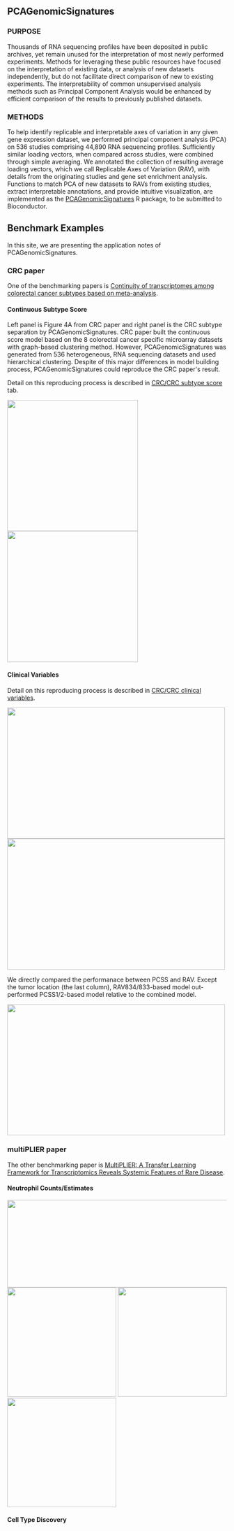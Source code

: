 ## PCAGenomicSignatures
### PURPOSE
Thousands of RNA sequencing profiles have been deposited in public archives, yet 
remain unused for the interpretation of most newly performed experiments. Methods 
for leveraging these public resources have focused on the interpretation of existing 
data, or analysis of new datasets independently, but do not facilitate direct comparison 
of new to existing experiments. The interpretability of common unsupervised analysis 
methods such as Principal Component Analysis would be enhanced by efficient comparison 
of the results to previously published datasets.

### METHODS
To help identify replicable and interpretable axes of variation in any given gene 
expression dataset, we performed principal component analysis (PCA) on 536 studies 
comprising 44,890 RNA sequencing profiles. Sufficiently similar loading vectors, 
when compared across studies, were combined through simple averaging. We annotated 
the collection of resulting average loading vectors, which we call Replicable Axes 
of Variation (RAV), with details from the originating studies and gene set enrichment 
analysis. Functions to match PCA of new datasets to RAVs from existing studies, 
extract interpretable annotations, and provide intuitive visualization, are implemented 
as the [PCAGenomicSignatures](https://shbrief.github.io/PCAGenomicSignatures/) R package, 
to be submitted to Bioconductor. 



## Benchmark Examples
In this site, we are presenting the application notes of PCAGenomicSignatures.

### CRC paper
One of the benchmarking papers is [Continuity of transcriptomes among colorectal cancer subtypes based on meta-analysis](https://genomebiology.biomedcentral.com/articles/10.1186/s13059-018-1511-4). 

#### Continuous Subtype Score
Left panel is Figure 4A from CRC paper and right panel is the CRC subtype separation
by PCAGenomicSignatures. CRC paper built the continuous score model based on the 8 
colorectal cancer specific microarray datasets with graph-based clustering method. 
However, PCAGenomicSignatures was generated from 536 heterogeneous, RNA sequencing 
datasets and used hierarchical clustering. Despite of this major differences in 
model building process, PCAGenomicSignatures could reproduce the CRC paper's result.

Detail on this reproducing process is described in [CRC/CRC subtype score](https://shbrief.github.io/PCAGenomicSignaturesPaper/Results/CRC/repeat_Fig4A.html) 
tab. 

<img src="https://raw.githubusercontent.com/shbrief/PCAGenomicSignaturesPaper/master/inst/images/CRC_Fig4A.png" width="300" height="300">
<img src="https://raw.githubusercontent.com/shbrief/PCAGenomicSignaturesPaper/master/Results/CRC/outputs/png/scatter_834_833.png" width="300" height="300">

#### Clinical Variables
Detail on this reproducing process is described in [CRC/CRC clinical variables](https://shbrief.github.io/PCAGenomicSignaturesPaper/Results/CRC/repeat_Fig4C.html).

<img src="https://raw.githubusercontent.com/shbrief/PCAGenomicSignaturesPaper/master/inst/images/CRC_Fig4C.png" width="500" height="300">
<img src="https://raw.githubusercontent.com/shbrief/PCAGenomicSignaturesPaper/master/Results/CRC/outputs/png/boxplot_CMS_vs_834_833.png" width="500" height="300">

We directly compared the performanace between PCSS and RAV. Except the tumor location 
(the last column), RAV834/833-based model out-performed PCSS1/2-based model relative
to the combined model.

<img src="https://raw.githubusercontent.com/shbrief/PCAGenomicSignaturesPaper/master/Results/CRC/outputs/png/boxplot_PCSS_vs_834_833.png" width="500" height="300">

### multiPLIER paper
The other benchmarking paper is [MultiPLIER: A Transfer Learning Framework for Transcriptomics Reveals Systemic Features of Rare Disease](https://www.cell.com/cell-systems/fulltext/S2405-4712(19)30119-X?_returnURL=https%3A%2F%2Flinkinghub.elsevier.com%2Fretrieve%2Fpii%2FS240547121930119X%3Fshowall%3Dtrue). 

#### Neutrophil Counts/Estimates
<img src="https://raw.githubusercontent.com/shbrief/PCAGenomicSignaturesPaper/master/inst/images/multiPLIER_Fig3.png" width="600" height="200">

<img src="https://raw.githubusercontent.com/shbrief/PCAGenomicSignaturesPaper/master/Results/SLE-WB/outputs/png/neutrophil_count.png" width="250" height="250">
<img src="https://raw.githubusercontent.com/shbrief/PCAGenomicSignaturesPaper/master/Results/SLE-WB/outputs/png/neutrophil_estimate.png" width="250" height="250">
<img src="https://raw.githubusercontent.com/shbrief/PCAGenomicSignaturesPaper/master/Results/NARES/outputs/png/nares_neutrophil.png" width="250" height="250">

#### Cell Type Discovery
